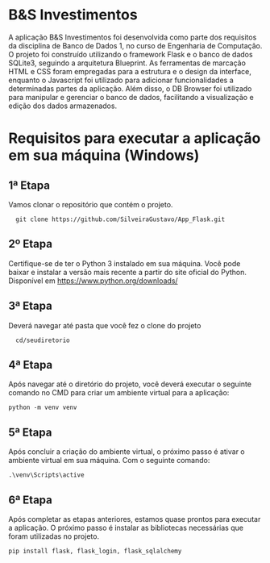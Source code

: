 # B&S Investimentos

A aplicação B&S Investimentos foi desenvolvida como parte dos requisitos da disciplina de Banco de Dados 1, 
no curso de Engenharia de Computação. O projeto foi construído utilizando o framework Flask e o banco de dados SQLite3,
seguindo a arquitetura Blueprint. As ferramentas de marcação HTML e CSS foram empregadas para a estrutura e o design da interface, 
enquanto o Javascript foi utilizado para adicionar funcionalidades a determinadas partes da aplicação. Além disso, o DB Browser 
foi utilizado para manipular e gerenciar o banco de dados, facilitando a visualização e edição dos dados armazenados.

# Requisitos para executar a aplicação em sua máquina (Windows)

## 1ª Etapa 
Vamos clonar o repositório que contém o projeto.
```
  git clone https://github.com/SilveiraGustavo/App_Flask.git 
```

## 2º Etapa 
Certifique-se de ter o Python 3 instalado em sua máquina. Você pode baixar e instalar a versão mais recente a partir do site oficial do Python. Disponível em https://www.python.org/downloads/ 

## 3ª Etapa 
Deverá navegar até pasta que você fez o clone do projeto 
```
  cd/seudiretorio
```
## 4ª Etapa 
Após navegar até o diretório do projeto, você deverá executar o seguinte comando no CMD para criar um ambiente virtual para a aplicação:
```
python -m venv venv
```
## 5ª Etapa
Após concluir a criação do ambiente virtual, o próximo passo é ativar o ambiente virtual em sua máquina. Com o seguinte comando:
```
.\venv\Scripts\active
```
## 6ª Etapa 
Após completar as etapas anteriores, estamos quase prontos para executar a aplicação. O próximo passo é instalar as bibliotecas necessárias que foram utilizadas no projeto.

```
pip install flask, flask_login, flask_sqlalchemy
```

